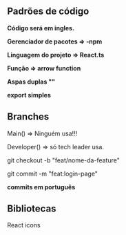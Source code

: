 ## Padrões de código

**Código será em ingles.**

**Gerenciador de pacotes => -npm**

**Linguagem do projeto => React.ts**

**Função => arrow function**

**Aspas duplas ""**

**export simples**

## Branches

Main() => Ninguém usa!!!

Developer() => só tech leader usa.

git checkout -b "feat/nome-da-feature"

git commit -m "feat:login-page"

**commits em português**

## Bibliotecas

React icons
